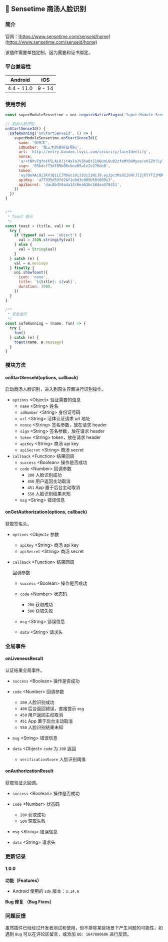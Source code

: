 ## 📌 Sensetime 商汤人脸识别

### 简介

官网：[https://www.sensetime.com/senseid/home](https://www.sensetime.com/senseid/home)

该插件需要单独定制，因为需要和证书绑定。

### 平台兼容性

|  Android   |  iOS   |
| :--------: | :----: |
| 4.4 - 11.0 | 9 - 14 |

### 使用示例

```javascript
const superModuleSensetime = uni.requireNativePlugin('Super-Module-Sensetime')

// 启动人脸识别
onStartSenseId() {
  safeRunning('onStartSenseId', () => {
    superModuleSensetime.onStartSenseId({
      name: '张三丰',
      idNumber: '张三丰的身份证号码',
      url: `http://entry.bandex.lvyii.com/security/faceIdentify`,
      nonce:
      'a/+tNhvZgfeiK5LAL0Jjt4xIaJVZ6aQYZ19QunLQu02zfeMYB6Myxe/uhIZhlSy7REMiTIfwrdAFFSMbXMRC2pwuqRWAWj8EzTj2vwC6oF1P2hujqXDP4NAE5xrLZ0NP9EXcVoYnFr1pAhSzR9yiBrEATomw7Oe+GIEZnmELYyQ=',
      sign: '05bdcf73df89b00cbee85a1e2e276de0',
      token:
      'eyJ0eXAiOiJKV1QiLCJhbGciOiJIUzI1NiJ9.eyJpc3MiOiI0NTJlZjhlYTZjMDM0YTE0YmM3YWQzMGQ1OTAwZmRiOSIsInNvdXJjZSI6ImFwcCIsImV4cCI6MTYyNDM0ODkxMCwiaWF0IjoxNjI0MjYyNTEwfQ.5RoYc1ztNFBFZC76qfji5_QVjtvCMDJIdBCi8kq9jmI',
      apiKey: 'a77935d39fd24f1e8d3c009b501089e3',
      apiSecret: 'dac0b459ada14c8ea63bc58dea4f9351',
    })
  })
}


/**
 * Toast 提示
 */
const toast = (title, val) => {
  try {
    if (typeof val === 'object') {
      val = JSON.stringify(val)
    } else {
      val = String(val)
    }
  } catch (e) {
    val = e.message
  } finally {
    uni.showToast({
      icon: 'none',
      title: `${title}: ${val}`,
      duration: 3000,
    })
  }
}

/**
 * 安全运行
 */
const safeRunning = (name, fun) => {
  try {
    fun()
  } catch (e) {
    toast(name, e.message)
  }
}
```

### 模块方法

#### onStartSenseId(options, callback)

启动商汤人脸识别，进入到原生界面进行识别操作。

- `options` <Object\> 验证需要的信息
  - `name` <String\> 姓名
  - `idNumber` <String\> 身份证号码
  - `url` <String\> 活体认证请求 url 地址
  - `nonce` <String\> 签名参数，放在请求 header
  - `sign` <String\> 签名参数，放在请求 header
  - `token` <String\> token，放在请求 header
  - `apiKey` <String\> 商汤 api key
  - `apiSecret` <String\> 商汤 secret
- `callback` <Function\> 结果回调
  - `success` <Boolean\> 操作是否成功
  - `code` <Number\> 回调参数
    - `200` 人脸识别成功
    - `450` 用户返回主动取消
    - `451` App 置于后台主动取消
    - `550` 人脸识别结果未知
  - `msg` <String\> 错误信息

#### onGetAuthorization(options, callback)

获取签名头。

- `options` <Object\> 参数

  - `apiKey` <String\> 商汤 api key
  - `apiSecret` <String\> 商汤 secret

- `callback` <Function\> 结果回调

  回调参数

  - `success` <Boolean\> 操作是否成功

  - `code` <Number\> 状态码
    - `200` 获取成功
    - `500` 获取失败
  - `msg` <String\> 错误信息
  - `data` <String\> 请求头

### 全局事件

#### onLivenessResult

认证结果全局事件。

- `success` <Boolean\> 操作是否成功

- `code` <Number\> 回调参数
  - `200` 人脸识别成功
  - `400` 后台返回错误，直接提示 `msg`
  - `450` 用户返回主动取消
  - `451` App 置于后台主动取消
  - `550` 人脸识别结果未知
- `msg` <String\> 错误信息
- `data` <Object\> `code` 为 `200` 返回
  - `verificationScore` 人脸识别阈值

#### onAuthorizationResult

获取验证头回调。

- `success` <Boolean\> 操作是否成功

- `code` <Number\> 状态码
  - `200` 获取成功
  - `500` 获取失败
- `msg` <String\> 错误信息
- `data` <String\> 请求头

### 更新记录

#### 1.0.0

**功能（Features）**

- Android 使用的 `sdk` 版本：`3.14.0`

**Bug 修复 （Bug Fixes）**

### 问题反馈

虽然插件已经经过开发者测试和使用，但不排除某些场景下产生问题的可能性，如遇到 `Bug` 可以在评论区留言，或添加 `QQ: 1647800606` 进行反馈。
